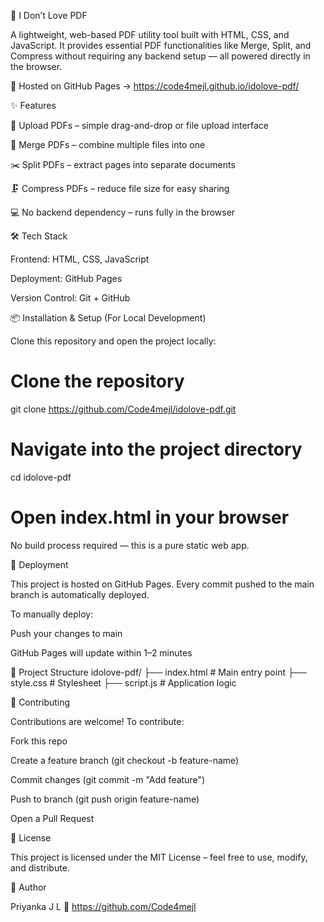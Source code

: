 
📄 I Don’t Love PDF

A lightweight, web-based PDF utility tool built with HTML, CSS, and JavaScript.
It provides essential PDF functionalities like Merge, Split, and Compress without requiring any backend setup — all powered directly in the browser.

🚀 Hosted on GitHub Pages → https://code4mejl.github.io/idolove-pdf/

✨ Features

📂 Upload PDFs – simple drag-and-drop or file upload interface

🔗 Merge PDFs – combine multiple files into one

✂️ Split PDFs – extract pages into separate documents

🗜️ Compress PDFs – reduce file size for easy sharing

💻 No backend dependency – runs fully in the browser

🛠️ Tech Stack

Frontend: HTML, CSS, JavaScript

Deployment: GitHub Pages

Version Control: Git + GitHub

📦 Installation & Setup (For Local Development)

Clone this repository and open the project locally:

# Clone the repository
git clone https://github.com/Code4mejl/idolove-pdf.git

# Navigate into the project directory
cd idolove-pdf

# Open index.html in your browser


No build process required — this is a pure static web app.

🚀 Deployment

This project is hosted on GitHub Pages.
Every commit pushed to the main branch is automatically deployed.

To manually deploy:

Push your changes to main

GitHub Pages will update within 1–2 minutes

📂 Project Structure
idolove-pdf/
├── index.html        # Main entry point
├── style.css         # Stylesheet
├── script.js         # Application logic


🤝 Contributing

Contributions are welcome! To contribute:

Fork this repo

Create a feature branch (git checkout -b feature-name)

Commit changes (git commit -m "Add feature")

Push to branch (git push origin feature-name)

Open a Pull Request

📜 License

This project is licensed under the MIT License – feel free to use, modify, and distribute.

👤 Author

Priyanka J L
🔗 https://github.com/Code4mejl
